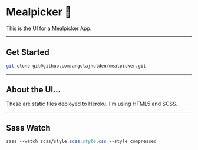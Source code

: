 # Mealpicker :tulip:

This is the UI for a Mealpicker App.

---

## Get Started

```zsh
git clone git@github.com:angelajholden/mealpicker.git
```

---

## About the UI...

These are static files deployed to Heroku. I'm using HTML5 and SCSS.

---

## Sass Watch

```scss
sass --watch scss/style.scss:style.css --style compressed
```

